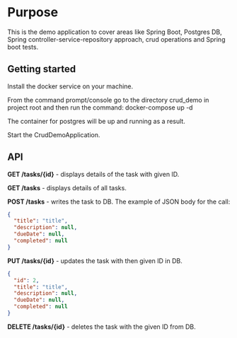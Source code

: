 # Purpose
This is the demo application to cover areas like Spring Boot, Postgres DB, Spring controller-service-repository approach, crud operations and Spring boot tests.

## Getting started
Install the docker service on your machine.

From the command prompt/console go to the directory crud_demo in project root and then run the command:
docker-compose up -d

The container for postgres will be up and running as a result.

Start the CrudDemoApplication.

## API
**GET /tasks/{id}** - displays details of the task with given ID.

**GET /tasks** - displays details of all tasks.

**POST /tasks** - writes the task to DB. The example of JSON body for the call:
```json
{
  "title": "title",
  "description": null,
  "dueDate": null,
  "completed": null
}
```

**PUT /tasks/{id}** - updates the task with then given ID in DB.
```json
{
  "id": 2,
  "title": "title",
  "description": null,
  "dueDate": null,
  "completed": null
}
```

**DELETE /tasks/{id}** - deletes the task with the given ID from DB.
 



